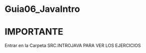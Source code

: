 # Guia06_JavaIntro <H1> IMPORTANTE </H1>
Entrar en la Carpeta SRC.INTROJAVA PARA VER LOS EJERCICIOS

